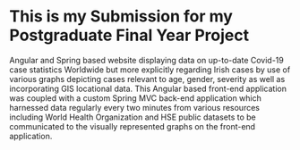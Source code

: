 # This is my Submission for my Postgraduate Final Year Project

Angular and Spring based website displaying data on up-to-date Covid-19 case statistics Worldwide but more explicitly regarding Irish cases by use of various graphs depicting cases relevant to age, gender, severity as well as
incorporating GIS locational data. This Angular based
front-end application was coupled with a custom
Spring MVC back-end application which harnessed
data regularly every two minutes from various
resources including World Health Organization and
HSE public datasets to be communicated to the
visually represented graphs on the front-end
application. 
